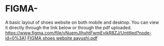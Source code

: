 # FIGMA-
A basic layout of shoes website on both mobile and desktop.
You can view it directly through the link below or through the pdf uploaded.
https://www.figma.com/file/vNuemJIhxhtFwmEyikR8ZJ/Untitled?node-id=0%3A1
[FIGMA shoes website aayushi.pdf](https://github.com/Sushi412/FIGMA-/files/7207777/FIGMA.shoes.website.aayushi.pdf)
